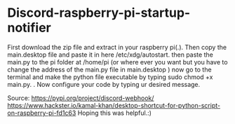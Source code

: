 # Discord-raspberry-pi-startup-notifier
First download the zip file and extract in your raspberry pi(.).
Then copy the main.desktop file and paste it in here /etc/xdg/autostart.
then paste the main.py to the pi folder at /home/pi (or where ever you want but you have to change the address of the main.py file in main.desktop )
now go to the terminal and make the python file executable by typing sudo chmod +x main.py. . Now configure your code by typing ur desired message. 





Source: https://pypi.org/project/discord-webhook/
        https://www.hackster.io/kamal-khan/desktop-shortcut-for-python-script-on-raspberry-pi-fd1c63
Hoping this was helpful.:)
